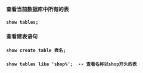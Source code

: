 #### 查看当前数据库中所有的表

#### `show tables;`

#### 

#### 查看建表语句

#### `show create table 表名;`

#### `show tables like 'shop%';  -- 查看名称以shop开头的表`



